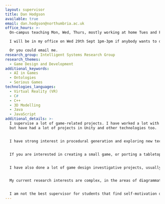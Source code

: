 ```yaml
---
layout: supervisor
title: Dan Hodgson
available: true
email: dan.hodgson@northumbria.ac.uk
office_hours: >-
  On-campus teaching Mon, Wed, Thurs, mostly working at home Tues and Fri

  I will be in my office on Wed 29th Sept 1pm-3pm if anybody wants to drop in to talk about projects.

  Or you could email me.
research_group: Intelligent Systems Research Group
research_themes:
  - Game Design and Development
additional_keywords:
  - AI in Games
  - Ontologies
  - Serious Games
technologies_languages:
  - Virtual Reality (VR)
  - C#
  - C++
  - 3D Modelling
  - Java
  - JavaScript
additional_details: >-
  I supervise a lot of game-related projects. I have worked a lot with Unreal,
  but have had a lot of projects in Unity and other technologies too. 


  I have strong interest in procedural generation and exploring new techniques for doing so. Projects about difficulty (automated difficulty balancing, AI assessment of difficulty) have been interesting too, I have supervised a good number of VR experience projects, and just a lot of game technology-related projects.


  If you are interested in creating a small game, or porting a tabletop game to computer, then I have several game scenarios I can use. This would suit Software Engineering projects best.


  I have also done a lot of game design investigative projects, usually along the lines of "How does X affect Y" (for example, how does difficulty affect player engagement, how does sound aesthetic affect fear, etc) which involve creating one or (more often) two game experiences to give a direct comparison, which are then playtested with test subjects to get experimental results.


  My current research interests are complex, in the areas of diagrammatical modelling of pen-and-paper RPGs, auto-generating programming script from those diagrams, creating interpreters to run those scripts, and then using this for AI-based difficulty testing and balancing, ultimately heading towards data interoperability and ontological equivalence to automate conversion of player and monster stats between different RPG systems. I would be interesting in supervising any students who want to explore parts of this in detail. 


  I am not the best supervisor for students that find self-motivation difficult, I'm not very good at providing the severity and kicking that some students need. I believe I am a good supervisor for students who are aiming high.
---
```


